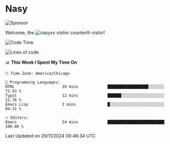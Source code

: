 # Nasy

<!--
<p align="center">
<img height="200" src="https://github-readme-stats.vercel.app/api?username=nasyxx&count_private=true&show_icons=true&theme=dracula&include_all_commits=true"/>
<img height="200" src="https://github-readme-stats.vercel.app/api/top-langs/?username=nasyxx&theme=dracula&hide=html,jupyter+notebook&count_private=true&show_icons=true"/>
</p>

  
----------------
-->

![Sponsor](https://img.shields.io/static/v1.svg?label=Sponsor&message=%E2%9D%A4&logo=GitHub&style=flat&color=pink)
 
Welcome, the ![nasyxx visitor counter](https://count.getloli.com/get/@nasyxx?theme=rule34)th vistor!
 
<!--START_SECTION:waka-->
![Code Time](http://img.shields.io/badge/Code%20Time-4%2C724%20hrs%2053%20mins-blue)

![Lines of code](https://img.shields.io/badge/From%20Hello%20World%20I%27ve%20Written-6.3%20million%20lines%20of%20code-blue)

📊 **This Week I Spent My Time On** 

```text
🕑︎ Time Zone: America/Chicago

💬 Programming Languages: 
HTML                     39 mins             ██████████████████░░░░░░░   72.93 % 
Typst                    12 mins             ██████░░░░░░░░░░░░░░░░░░░   22.76 % 
Emacs Lisp               2 mins              █░░░░░░░░░░░░░░░░░░░░░░░░   04.31 % 

🔥 Editors: 
Emacs                    54 mins             █████████████████████████   100.00 % 
```


 Last Updated on 29/11/2024 00:46:34 UTC
<!--END_SECTION:waka-->

<!-- ![visitors](https://visitor-badge.laobi.icu/badge?page_id=nasyxx.nasyxx) -->
